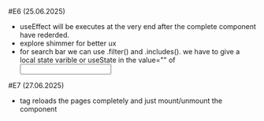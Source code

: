 #E6 (25.06.2025)
- useEffect will be executes at the very end after the complete component have rederded. 
- explore shimmer for better ux
- for search bar we can use .filter() and .includes(). we have to give a local state varible or useState in the value="" of <input type="text" />

#E7 (27.06.2025)
- <a> tag reloads the pages completely and <Link> just mount/unmount the component
